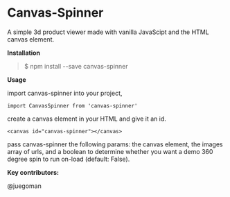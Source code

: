 # Canvas-Spinner
A simple 3d product viewer made with vanilla JavaScipt and the HTML canvas element.



**Installation**
> $ npm install --save canvas-spinner


**Usage**

import canvas-spinner into your project,

`import CanvasSpinner from 'canvas-spinner'`


create a canvas element in your HTML and give it an id.

 `<canvas id="canvas-spinner"></canvas>`


pass canvas-spinner the following params:
 the canvas element, the images array of urls, and a boolean to determine whether you want a demo 360 degree spin to run on-load (default: False).



**Key contributors:**

@juegoman
